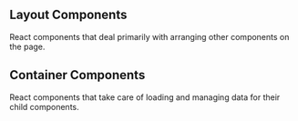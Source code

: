 ## Layout Components
React components that deal primarily with arranging other components on the page.

## Container Components
React components that take care of loading and managing data for their child components.